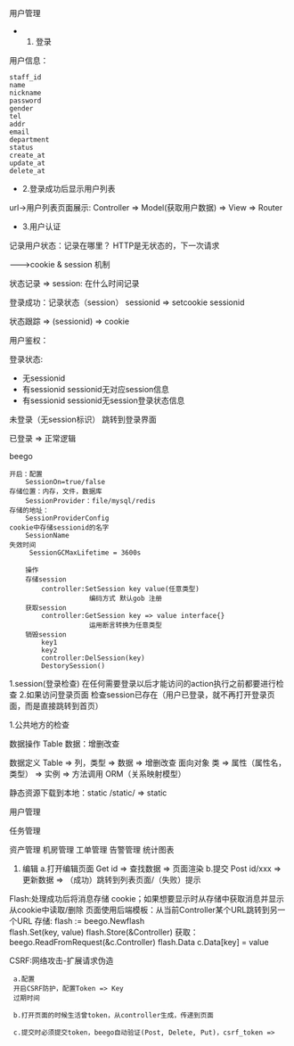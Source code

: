 用户管理


* 1. 登录

用户信息：
```id primary key
staff_id
name
nickname
password
gender
tel
addr
email
department
status
create_at
update_at
delete_at
```


* 2.登录成功后显示用户列表

url->用户列表页面展示:
Controller => Model(获取用户数据) => View => Router



* 3.用户认证

记录用户状态：记录在哪里？
HTTP是无状态的，下一次请求

--->cookie & session 机制

状态记录 => session:
在什么时间记录

登录成功：记录状态（session） sessionid => setcookie sessionid


状态跟踪 => (sessionid) => cookie

用户鉴权：

登录状态:
* 无sessionid
* 有sessionid sessionid无对应session信息
* 有sessionid sessionid无session登录状态信息

未登录（无session标识）
    跳转到登录界面

已登录 => 正常逻辑


beego
```
开启：配置 
    SessionOn=true/false
存储位置：内存，文件，数据库
    SessionProvider：file/mysql/redis
存储的地址：
    SessionProviderConfig
cookie中存储sessionid的名字
    SessionName
失效时间
     SessionGCMaxLifetime = 3600s
        
    操作
    存储session
        controller:SetSession key value(任意类型)
                    编码方式 默认gob 注册
    获取session
        controller:GetSession key => value interface{} 
                    运用断言转换为任意类型
    销毁session
        key1
        key2
        controller:DelSession(key)
        DestorySession()
```

1.session(登录检查)
    在任何需要登录以后才能访问的action执行之前都要进行检查
2.如果访问登录页面
    检查session已存在（用户已登录，就不再打开登录页面，而是直接跳转到首页）



1.公共地方的检查



数据操作 Table
数据：增删改查

数据定义 Table => 列，类型 => 数据 => 增删改查
面向对象 类 => 属性（属性名，类型） => 实例 => 方法调用
ORM（关系映射模型）



静态资源下载到本地：static
/static/ => static

用户管理

任务管理

资产管理
机房管理
工单管理
告警管理
统计图表

1. 编辑
   a.打开编辑页面
    Get id => 查找数据 => 页面渲染
   b.提交
    Post id/xxx => 更新数据 => （成功）跳转到列表页面/（失败）提示
   
Flash:处理成功后将消息存储 cookie；如果想要显示时从存储中获取消息并显示 从cookie中读取/删除
      页面使用后端模板：从当前Controller某个URL跳转到另一个URL
      存储: flash := beego.Newflash   
            flash.Set(key, value)
            flash.Store(&Controller)
      获取：   beego.ReadFromRequest(&c.Controller)
              flash.Data
              c.Data[key] = value


CSRF:网络攻击-扩展请求伪造
     
     a.配置
     开启CSRF防护，配置Token => Key
     过期时间
     
     b.打开页面的时候生活曾token，从controller生成，传递到页面

     c.提交时必须提交token，beego自动验证(Post, Delete, Put)，csrf_token =>


